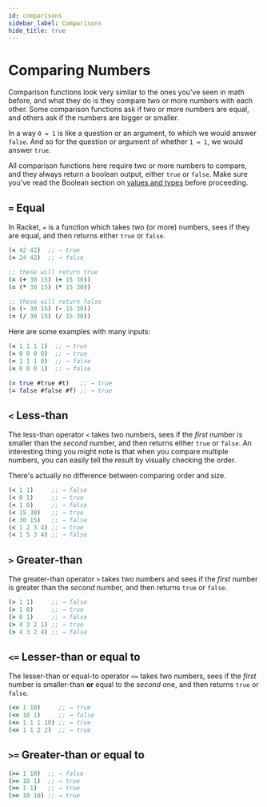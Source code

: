 ```yaml
---
id: comparisons
sidebar_label: Comparisons
hide_title: true
---
```


# Comparing Numbers

Comparison functions look very similar to the ones you've seen in math before,
and what they do is they compare two or more numbers with each other. Some
comparison functions ask if two or more numbers are equal, and others ask if the 
numbers are bigger or smaller.

In a way `0 = 1` is like a question or an argument, to which we would answer 
`false`. And so for the question or argument of whether `1 = 1`, we would 
answer `true`.

All comparison functions here require two or more numbers to compare, and they
always return a boolean output, either `true` or `false`. Make sure you've read 
the Boolean section on [values and types](values.md) before proceeding.


## `=` Equal

In Racket, `=` is a function which takes two (or more) numbers, sees if they are 
equal, and then returns either `true` or `false`.

``` clojure
(= 42 42)  ;; → true
(= 24 42)  ;; → false

;; these will return true
(= (+ 30 15) (+ 15 30))
(= (* 30 15) (* 15 30))

;; these will return false
(= (- 30 15) (- 15 30))
(= (/ 30 15) (/ 15 30))
```

Here are some examples with many inputs:

``` clojure
(= 1 1 1 1)  ;; → true
(= 0 0 0 0)  ;; → true
(= 1 1 1 0)  ;; → false
(= 0 0 0 1)  ;; → false

(= true #true #t)   ;; → true
(= false #false #f) ;; → true
```

## `<` Less-than

The less-than operator `<` takes two numbers, sees if the _first_ number is 
smaller than the _second_ number, and then returns either `true` or `false`. An
interesting thing you might note is that when you compare multiple numbers, you
can easily tell the result by visually checking the order.

There's actually no difference between comparing order and size.

``` clojure
(< 1 1)     ;; → false
(< 0 1)     ;; → true
(< 1 0)     ;; → false
(< 15 30)   ;; → true
(< 30 15)   ;; → false
(< 1 2 3 4) ;; → true
(< 1 5 3 4) ;; → false
```

## `>` Greater-than

The greater-than operator `>` takes two numbers and sees if the _first_ number
is greater than the _second_ number, and then returns `true` or `false`.

``` clojure
(> 1 1)     ;; → false
(> 1 0)     ;; → true
(> 0 1)     ;; → false
(> 4 3 2 1) ;; → true
(> 4 3 2 4) ;; → false
```

## `<=` Lesser-than or equal to

The lesser-than or equal-to operator `<=` takes two numbers, sees if the *first*
number is smaller-than **or** equal to the *second* one, and then returns `true` 
or `false`.

``` clojure
(<= 1 10)     ;; → true
(<= 10 1)     ;; → false
(<= 1 1 1 10) ;; → true
(<= 1 1 2 2)  ;; → true
```

## `>=` Greater-than or equal to

``` clojure
(>= 1 10)  ;; → false
(>= 10 1)  ;; → true
(>= 1 1)   ;; → true
(>= 10 10) ;; → true
```
